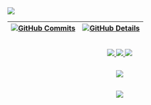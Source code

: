  <img src="https://readme-typing-svg.herokuapp.com?color=%23414141&size=250&duration=5000&center=true&width=5000&height=500&lines=Hello+<guys/>!;I'm+will" />
 
 | [![GitHub Commits](http://github-profile-summary-cards.vercel.app/api/cards/stats?username=WilliamCoast&theme=dracula)](https://github.com/vn7n24fzkq/github-profile-summary-cards) | [![GitHub Details](http://github-profile-summary-cards.vercel.app/api/cards/profile-details?username=WilliamCoast&theme=dracula)](https://github.com/vn7n24fzkq/github-profile-summary-cards) |  
 | ----------- | ----------- |

  <br />
 
  <div align="center" >

<a href="https://www.linkedin.com/in/tsoclliw/"  target="_blank" >
  <img src="https://skillicons.dev/icons?i=linkedin"  />
</a> 
<a href="https://www.instagram.com/tsoclliw/"  target="_blank"  >
  <img src="https://skillicons.dev/icons?i=instagram" />
</a> 
<a  href = "mailto:williamcarloscontas@gmail.com" target="_blank" >
  <img src="https://skillicons.dev/icons?i=gmail"   />
</a> 
 
##
  <a>
  <img src="https://skillicons.dev/icons?i=dotnet,cs,azure,git,javascript,mysql,docker"  />
</a>

##
   <div align="center" >
     <img src="https://github-profile-trophy.vercel.app/?username=WilliamCoast&row=1&column=6&theme=dracula&margin-w=15&margin-h=15"/>
  </div> 
  
